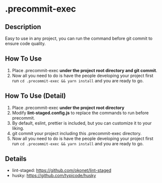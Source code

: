 # .precommit-exec

## Description
Easy to use in any project, you can run the command before git commit to ensure code quality.

## How To Use
1. Place .precommit-exec **under the project root directory and git commit**.
2. Now all you need to do is have the people developing your project first run `cd .precommit-exec && yarn install` and you are ready to go.


## How To Use (Detail)
1. Place .precommit-exec **under the project root directory**
2. Modify **lint-staged.config.js** to replace the commands to run before precommit.
3. By default, eslint, prettier is included, but you can customize it to your liking.
4. git commit your project including this .precommit-exec directory.
5. Now all you need to do is have the people developing your project first run `cd .precommit-exec && yarn install` and you are ready to go.

## Details
- lint-staged: https://github.com/okonet/lint-staged
- husky: https://github.com/typicode/husky
